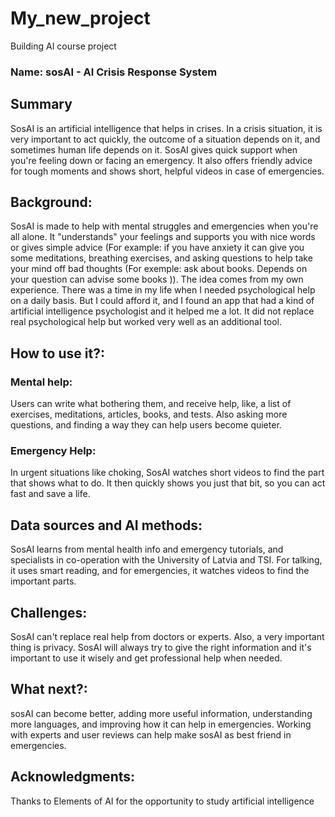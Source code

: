 # My_new_project
Building AI course project

### Name: sosAI - AI Crisis Response System

## Summary
SosAI is an artificial intelligence that helps in crises. In a crisis situation, it is very important to act quickly, the outcome of a situation depends on it, and sometimes human life depends on it. 
SosAI gives quick support when you're feeling down or facing an emergency. It also offers friendly advice for tough moments and shows short, helpful videos in case of emergencies.

## Background:
SosAI is made to help with mental struggles and emergencies when you're all alone. It "understands" your feelings and supports you with nice words or gives simple advice (For example: if you have anxiety it can give you some meditations, breathing exercises, and asking questions to help take your mind off bad thoughts (For exemple: ask about books. Depends on your question can advise some books )). 
The idea comes from my own experience. There was a time in my life when I needed psychological help on a daily basis. But I could afford it, and I found an app that had a kind of artificial intelligence psychologist and it helped me a lot. It did not replace real psychological help but worked very well as an additional tool.

## How to use it?:
### Mental help:
Users can write what bothering them, and receive help, like, a list of exercises, meditations, аrticles, books, and tests. Also asking more questions, and finding a way they can help users become quieter.
### Emergency Help:
In urgent situations like choking, SosAI watches short videos to find the part that shows what to do. It then quickly shows you just that bit, so you can act fast and save a life.

## Data sources and AI methods:
SosAI learns from mental health info and emergency tutorials, and specialists in co-operation with the University of Latvia and TSI. For talking, it uses smart reading, and for emergencies, it watches videos to find the important parts.

## Challenges:
SosAI can't replace real help from doctors or experts.
Also, a very important thing is privacy. 
SosAI will always try to give the right information and it's important to use it wisely and get professional help when needed.

## What next?:
sosAI can become better, adding more useful information, understanding more languages, and improving how it can help in emergencies. Working with experts and user reviews can help make sosAI as best friend in emergencies.

## Acknowledgments:
Thanks to Elements of AI for the opportunity to study artificial intelligence
